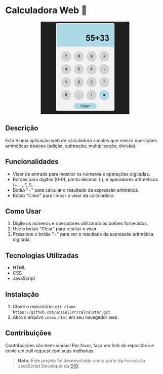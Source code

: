 # Calculadora Web :1234:

<div align="center">
  <img src="assets/img/calculadora.PNG" alt="Interface do Programa de Calculadora Web" width=280px>
</div>

## Descrição
Esta é uma aplicação web de calculadora simples que realiza operações aritméticas básicas (adição, subtração, multiplicação, divisão).

## Funcionalidades
- Visor de entrada para mostrar os números e operações digitadas.
- Botões para dígitos (0-9), ponto decimal (.), e operadores aritméticos (+, -, *, /).
- Botão "=" para calcular o resultado da expressão aritmética.
- Botão "Clear" para limpar o visor da calculadora.

## Como Usar
1. Digite os números e operadores utilizando os botões fornecidos.
2. Use o botão "Clear" para resetar o visor.
3. Pressione o botão "=" para ver o resultado da expressão aritmética digitada.

## Tecnologias Utilizadas
- HTML
- CSS
- JavaScript

## Instalação
1. Clone o repositório: `git clone https://github.com/JosielJrr/calculator.git`
2. Abra o arquivo `index.html` em seu navegador web.

## Contribuições
Contribuições são bem-vindas! Por favor, faça um fork do repositório e envie um pull request com suas melhorias.

> **Nota:** Este projeto foi desenvolvido como parte da Formação JavaScript Developer da [DIO](https://www.dio.me/).
